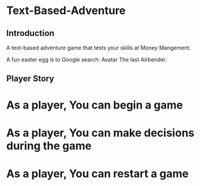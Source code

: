 # Text-Based-Adventure

## Introduction

A text-based adventure game that tests your skills at Money Mangement.

A fun  easter egg is to Google search: Avatar The last Airbender.



## Player Story

# As a player, You can begin a game

# As a player, You can make decisions during the game

# As a player, You can restart a game



